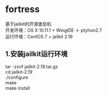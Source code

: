 # fortress
基于jailkit的开源堡垒机  
开发环境：OS X 10.11.1 + WingIDE ＋ ptyhon2.7  
运行环境：CentOS 7 + jailkit 2.19  

## 1.安装jailkit运行环境
tar -zxvf jailkit-2.19.tar.gz  
cd jailkit-2.19  
./configure  
make  
make install  





